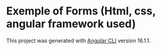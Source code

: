 # Exemple of Forms (Html, css, angular framework used)

This project was generated with [Angular CLI](https://github.com/angular/angular-cli) version 16.1.1.
